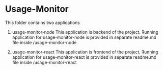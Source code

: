 # Usage-Monitor
This folder contains two applications

1. usage-monitor-node
This application is backend of the project.
Running application for usage-monitor-node is provided in separate readme.md file inside /usage-monitor-node

2. usage-monitor-react
This application is frontend of the project.
Running application for usage-monitor-react is provided in separate readme.md file inside /usage-monitor-react
